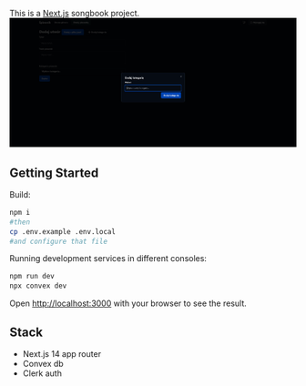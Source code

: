 This is a [Next.js](https://nextjs.org/) songbook project.
![Alt text](images/image.png)

## Getting Started

Build:

```bash
npm i
#then
cp .env.example .env.local
#and configure that file
```

Running development services in different consoles:

```bash
npm run dev
npx convex dev
```

Open [http://localhost:3000](http://localhost:3000) with your browser to see the result.

## Stack

- Next.js 14 app router
- Convex db
- Clerk auth
